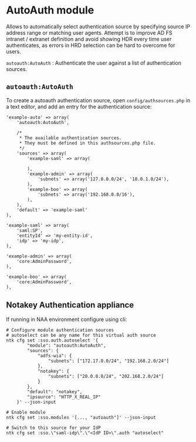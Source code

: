 AutoAuth module
================

Allows to automatically select authentication source by specifying source IP address range
or matching user agents. Attempt is to improve AD FS intranet / extranet definition and avoid
showing HDR every time user authenticates, as errors in HRD selection can be hard to overcome
for users.

`autoauth:AutoAuth`
: Authenticate the user against a list of authentication sources.


`autoauth:AutoAuth`
---------------------

To create a autoauth authentication source, open
`config/authsources.php` in a text editor, and add an entry for the
authentication source:

    'example-auto' => array(
        'autoauth:AutoAuth',

        /*
         * The available authentication sources.
         * They must be defined in this authsources.php file.
         */
        'sources' => array(
            'example-saml' => array(

            ),
            'example-admin' => array(
                'subnets' => array('127.0.0.0/24', '10.0.1.0/24'),
            ),
            'example-boo' => array(
                'subnets' => array('192.168.0.0/16'),
            ),
        ),
        'default' => 'example-saml'
    ),

    'example-saml' => array(
        'saml:SP',
        'entityId' => 'my-entity-id',
        'idp' => 'my-idp',
    ),

    'example-admin' => array(
        'core:AdminPassword',
    ),

    'example-boo' => array(
        'core:AdminPassword',
    ),

Notakey Authentication appliance
---------------------

If running in NAA environment configure using cli:

    # Configure module authentication sources
    # autoselect can be any name for this virtual auth source
    ntk cfg set :sso.auth.autoselect '{
            "module": "autoauth:AutoAuth",
            "sources": {
                "adfs-wia": {
                    "subnets": ["172.17.0.0/24", "192.168.2.0/24"]
                },
                "notakey": {
                    "subnets": ["20.0.0.0/24", "202.168.2.0/24"]
                }
            },
            "default": "notakey",
            "ipsource": "HTTP_X_REAL_IP"
        }' --json-input

    # Enable module
    ntk cfg set :sso.modules '[..., "autoauth"]' --json-input

    # Switch to this source for your IdP
    ntk cfg set :sso.\"saml-idp\".\"<IdP ID>\".auth "autoselect"

